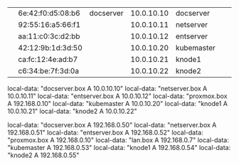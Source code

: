 |   |   |   |   |   |   |   |
|---|---|---|---|---|---|---|
||6e:42:f0:d5:08:b6|docserver|10.0.10.10|docserver||[](http://192.168.0.1/services_dhcp_edit.php?if=opt1&id=0 "Edit static mapping")[](http://192.168.0.1/services_dhcp.php?if=opt1&act=del&id=0 "Delete static mapping")|
||92:55:16:a5:66:f1||10.0.10.11|netserver||[](http://192.168.0.1/services_dhcp_edit.php?if=opt1&id=1 "Edit static mapping")[](http://192.168.0.1/services_dhcp.php?if=opt1&act=del&id=1 "Delete static mapping")|
||aa:11:c0:3c:d2:bb||10.0.10.12|entserver||[](http://192.168.0.1/services_dhcp_edit.php?if=opt1&id=2 "Edit static mapping")[](http://192.168.0.1/services_dhcp.php?if=opt1&act=del&id=2 "Delete static mapping")|
||42:12:9b:1d:3d:50||10.0.10.20|kubemaster||[](http://192.168.0.1/services_dhcp_edit.php?if=opt1&id=3 "Edit static mapping")[](http://192.168.0.1/services_dhcp.php?if=opt1&act=del&id=3 "Delete static mapping")|
||ca:fc:12:4e:ad:b7||10.0.10.21|knode1||[](http://192.168.0.1/services_dhcp_edit.php?if=opt1&id=4 "Edit static mapping")[](http://192.168.0.1/services_dhcp.php?if=opt1&act=del&id=4 "Delete static mapping")|
||c6:34:be:7f:3d:0a||10.0.10.22|knode2|



local-data: "docserver.box A 10.0.10.10"
local-data: "netserver.box A 10.0.10.11"
local-data: "entserver.box A 10.0.10.12"
local-data: "proxmox.box A 192.168.0.10"
local-data: "kubemaster A 10.0.10.20"
local-data: "knode1 A 10.0.10.21"
local-data: "knode2 A 10.0.10.22"

local-data: "docserver.box A 192.168.0.50"
local-data: "netserver.box A 192.168.0.51"
local-data: "entserver.box A 192.168.0.52"
local-data: "proxmox.box A 192.168.0.10"
local-data: "lan.box A 192.168.0.7"
local-data: "kubemaster A 192.168.0.53"
local-data: "knode1 A 192.168.0.54"
local-data: "knode2 A 192.168.0.55"

